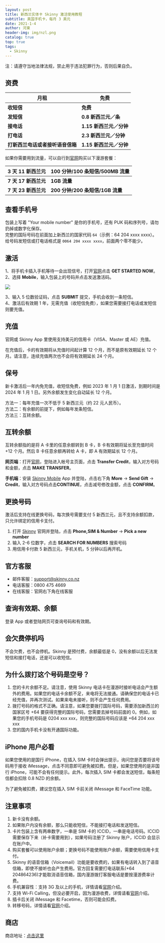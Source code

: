 ```yaml
---
layout: post
title: 新西兰实体卡 Skinny 激活使用教程
subtitle: 美国手机卡，每月 3 美元
date: 2021-1-4
author: 河東
header-img: img/nzl.png
catalog: true
top: true
tags:
  - Skinny
---
```


注：请遵守当地法律法规，禁止用于违法犯罪行为，否则后果自负。

## 资费

| 月租 | 免费 |  
|---|---|
| **收短信** | **免费** |
| **发短信** | **0.8 新西兰元／条** |
|  **接电话**| **1.15 新西兰元／分钟** |
| **打电话** | **2.3 新西兰元／分钟** |
| **打新西兰电话或者接听语音信箱** | **1.15 新西兰元／分钟** |

如果你需要用到流量，可以自行到[官网](https://www.skinny.co.nz/pricing/overseas-roaming/)购买以下漫游套餐：

| **3 天 11 新西兰元** | 100 分钟/100 条短信/500MB 流量 |  
|---|---|
| **7 天 17 新西兰元** | **1GB 流量** |
|**7 天 23 新西兰元**|**200 分钟/200 条短信/1GB 流量**|


## 查看手机号

包装上写着 "Your mobile number" 是你的手机号，还有 PUK 码和序列号，请勿扔掉或数字化保存。\
完整的国际号码在前面加上新西兰的国家代码 `64`（示例：64 204 xxxx xxxx）。\
给号码发短信或打电话格式是 `0064 204 xxxx xxxx`，前面两个零不能少。

## 激活

1、将手机卡插入手机等待一会出现信号，打开[官网](https://www.skinny.co.nz/register/)点击 **GET STARTED NOW**。\
2、选择 **Mobile**，输入包装上的号码并点击发送激活码。

![](https://i.imgur.com/s2LtEQ7.png)
  
3、输入 5 位数验证码，点击 **SUBMIT** 提交，手机会收到一条短信。\
4、激活后有效期 1 年，无需充值（收短信免费），如果您需要接打电话或发短信则要充值。


## 充值

官网或 Skinny App 里使用支持美元的信用卡（VISA、Master 或 AE）充值。

在充值后，卡的有效期将从充值时间起计算 12 个月，而不是原有效期延长 12 个月。请注意，连续充值两次也不会将有效期延长 24 个月。

## 保号

新卡激活后一年内免充值，收短信免费，例如 2023 年 1 月 1 日激活，到期时间是 2024 年 1 月 1 日。另外余额发生变化自动延长 12 个月。

方法一：每年充值一次不低于 5 新西兰元（约 22 元人民币）。\
方法二：有余额的前提下，例如每年发条短信。\
方法三：互转余额。

## 互转余额
互转余额指的是将 A 卡里的任意余额转到 B 卡，B 卡有效期将延长至充值时间 +12 个月。然后 B 卡任意余额再转给 A 卡，即 A 有效期延长 12 个月。

**网页端**：打开[官网](https://www.skinny.co.nz)，登陆进入帐号主页面，点击 **Transfer Credit**，输入对方号码和金额，点击 **MAKE TRANSFER**。  

**手机端**：安装 [Skinny Mobile](https://apps.apple.com/cn/app/skinny-mobile/id926099138) App 并登陆，点击右下角 **More** → **Send Gift** → **Credit**，输入对方号码点击**CONTINUE**，点击减号修改金额，点击 **CONFIRM**。 

## 更换号码
激活后支持在线更换号码，每次换号需要支付 5 新西兰元，且不支持余额扣款，只允许绑定的信用卡支付。
1. 打开 [Skinny](https://www.skinny.co.nz) 官网并登陆，点击 **Phone,SIM & Number** → **Pick a new number**
2. 输入 2-6 位数字，点击 **SEARCH FOR NUMBERS** 搜索号码
3. 用信用卡付款 5 新西兰元，手机关机，5 分钟以后再开机。

## 官方客服
- 邮件客服：<support@skinny.co.nz>
- 电话客服：0800 475 4669
- 在线客服：官网右下角在线客服

## 查询有效期、余额
登录 App 或者登陆网页可查询号码和有效期。

## 会欠费停机吗
不会欠费，也不会停机。Skinny 是预付费，余额最低是 0，没有余额以后无法发短信和接打电话，还是可以收短信。

## 为什么拨打这个号码是空号？
1. 您的卡片余额不足。请注意，使用 Skinny 电话卡在漫游时接听电话会产生额外的费用。如果您的电话卡余额不足，来电将无法接通。请确保您的电话卡已经充值，并再次测试。如果来电未接听，则不会产生任何费用。
2. 拨打号码的格式不正确。请注意，如果您要拨打国际号码，需要添加新西兰的国家区号 +64 要获得完整的国际号码，您需要去掉号码前面的 0。例如，如果您的手机号码是 0204 xxx xxx，则完整的国际号码应该是 +64 204 xxx xxx
3. 您的国内手机卡没有开通国际功能。

## iPhone 用户必看
如果您使用的是国行 iPhone，在插入 SIM 卡时会弹出提示，询问您是否要将该号码用于接收 iMessage，点击不同意即可避免被扣费。但是，如果您使用的是非国行 iPhone，可能不会有任何提示。此外，每次插入 SIM 卡都会发送短信，每条短信都会扣除 0.8 NZD 的余额。

为了避免被扣费，建议您在插入 SIM 卡前关闭 iMessage 和 FaceTime 功能。

## 注意事项
1. 新卡没有余额。
2. 如果账户内没有余额，那么只能收短信，不能接打电话和发送短信。
3. 卡片包装上含有两串数字，一串是 SIM 卡的 ICCID，一串是电话号码。ICCID 需要保存下来（补卡需要用到），如果号码注册了 Skinny 账户，ICCID 会显示在账户中。
4. 购买套餐可以使用账户余额；更换号码不能使用账户余额，需要使用信用卡支付。
5. Skinny 的语音信箱（Voicemail）功能是要收费的，如果有电话转入到了语音信箱，即使不接听也会产生费用。官方回复需要打电话联系(+64 204864236)才能取消语音信箱，国内漫游拨打客服电话是要按漫游费率计费。
6. 手机兼容性：支持 3G 及以上的手机，详情请看[官网](https://www.skinny.co.nz/help/compatibility/)介绍。
7. 支持 Wi-Fi Calling，但没必要开启，因为漫游收费，详情请看[官网](https://www.skinny.co.nz/help/vowifi-calling)介绍。
8. 插卡后关闭 iMessage 和 Facetime，否则可能会扣费。
9. 转移号码，详情请看[官网](https://signin.skinny.co.nz/?goto=https://www.skinny.co.nz/dashboard/phone-details/changenumber/)介绍。

## 商店

商店地址：[点击这里](https://ssnhd.github.io/2023/03/19/store/)